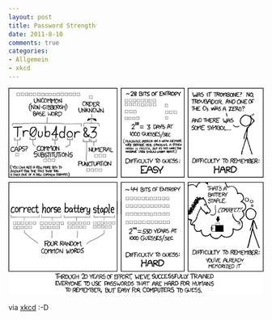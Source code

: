 ```yaml
--- 
layout: post
title: Password Strength
date: 2011-8-10
comments: true
categories: 
- Allgemein
- xkcd
---
```


![](/static/images/password_strength.png "Password Strength")

via [xkcd](http://xkcd.com/936/) :-D

